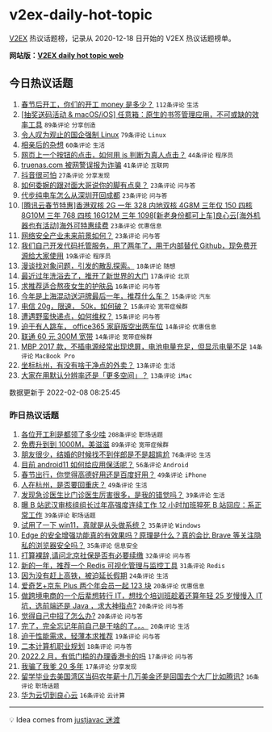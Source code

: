 # v2ex-daily-hot-topic

[V2EX](https://www.v2ex.com/) 热议话题榜，记录从 2020-12-18 日开始的 V2EX 热议话题榜单。

**网站版：[V2EX daily hot topic web](https://boojack.github.io/v2ex-daily-hot-topic-web/)**

## 今日热议话题

<!-- TODAY BEGIN -->

1. [春节后开工，你们的开工 money 是多少？](https://www.v2ex.com/t/832360) `112条评论` `生活`
1. [[抽奖送码活动 & macOS/iOS] 任意箱：原生的书签管理应用，不可或缺的效率工具](https://www.v2ex.com/t/832392) `89条评论` `分享创造`
1. [令人叹为观止的国企强制 Linux](https://www.v2ex.com/t/832405) `79条评论` `Linux`
1. [相亲后的杂想](https://www.v2ex.com/t/832463) `60条评论` `生活`
1. [网页上一个按钮的点击，如何用 js 判断为真人点击？](https://www.v2ex.com/t/832362) `44条评论` `程序员`
1. [truenas.com 被网警误报为诈骗](https://www.v2ex.com/t/832355) `41条评论` `互联网`
1. [抖音很可怕](https://www.v2ex.com/t/832436) `27条评论` `分享发现`
1. [如何委婉的跟对面大哥说你的脚有点臭？](https://www.v2ex.com/t/832402) `23条评论` `问与答`
1. [代步纯电车怎么从深圳开回成都](https://www.v2ex.com/t/832366) `23条评论` `问与答`
1. [[腾讯云春节特惠]香港双核 2G 一年 328 内地双核 4G8M 三年仅 150 四核 8G10M 三年 768 四核 16G12M 三年 1098[新老身份都可上车]良心云[海外机器也有活动]海外可特惠续费](https://www.v2ex.com/t/832354) `23条评论` `优惠信息`
1. [网络安全产业未来前景如何？](https://www.v2ex.com/t/832351) `23条评论` `问与答`
1. [我们自己开发代码托管服务，用了两年了，用于内部替代 Github，现免费开源给大家使用](https://www.v2ex.com/t/832380) `19条评论` `程序员`
1. [漫谈找对象问题，引发的散乱探索。](https://www.v2ex.com/t/832416) `18条评论` `随想`
1. [最近过年洗浴去了，推开了新世界的大门](https://www.v2ex.com/t/832449) `17条评论` `北京`
1. [求推荐适合熬夜女生的护肤品](https://www.v2ex.com/t/832388) `16条评论` `问与答`
1. [今年是上海混动送沪牌最后一年，推荐什么车？](https://www.v2ex.com/t/832370) `15条评论` `汽车`
1. [电信 20g，限速， 50k，如何破？](https://www.v2ex.com/t/832367) `15条评论` `宽带症候群`
1. [遭遇野蛮快递点，如何维权？](https://www.v2ex.com/t/832361) `15条评论` `问与答`
1. [迫于有人跳车， office365 家庭版空出两车位](https://www.v2ex.com/t/832454) `14条评论` `优惠信息`
1. [联通 60 元 300M 宽带](https://www.v2ex.com/t/832396) `14条评论` `宽带症候群`
1. [MBP 2017 款，不插电源经常出现熄屏，电池电量充足，但显示电量不足](https://www.v2ex.com/t/832359) `14条评论` `MacBook Pro`
1. [坐标杭州，有没有啥干净点的外卖？](https://www.v2ex.com/t/832445) `13条评论` `生活`
1. [大家在用默认分辨率还是「更多空间」？](https://www.v2ex.com/t/832432) `13条评论` `iMac`

数据更新于 2022-02-08 08:25:45

<!-- TODAY END -->

### 昨日热议话题

<!-- YESTERDAY BEGIN -->

1. [各位开工利是都领了多少哇](https://www.v2ex.com/t/832169) `208条评论` `职场话题`
1. [免费升到到 1000M，美滋滋](https://www.v2ex.com/t/832168) `89条评论` `宽带症候群`
1. [朋友很少，结婚的时候找不到伴郎是不是超尴尬](https://www.v2ex.com/t/832171) `76条评论` `生活`
1. [目前 android11 如何给应用保活呢？](https://www.v2ex.com/t/832165) `56条评论` `Android`
1. [春节出行，你觉得高德好用还是百度好用？](https://www.v2ex.com/t/832188) `49条评论` `iPhone`
1. [人在杭州，是否要回重庆？](https://www.v2ex.com/t/832208) `49条评论` `生活`
1. [发现急诊医生比门诊医生厉害很多，是我的错觉吗？](https://www.v2ex.com/t/832179) `39条评论` `生活`
1. [曝 B 站武汉审核组组长过年高强度连续工作 12 小时加班猝死 B 站回应：系正常工作](https://www.v2ex.com/t/832288) `39条评论` `职场话题`
1. [试用了一下 win11，真就是从头做系统？](https://www.v2ex.com/t/832299) `35条评论` `Windows`
1. [Edge 的安全增强功能真的有效果吗？原理是什么？真的会比 Brave 等关注隐私的浏览器安全吗？](https://www.v2ex.com/t/832206) `35条评论` `信息安全`
1. [打算裸辞,请问北京社保是否有必要续缴](https://www.v2ex.com/t/832209) `32条评论` `问与答`
1. [新的一年，推荐一个 Redis 可视化管理与监控工具](https://www.v2ex.com/t/832152) `31条评论` `Redis`
1. [因为没有赶上高铁，被迫延长假期](https://www.v2ex.com/t/832150) `24条评论` `生活`
1. [爱奇艺+京东 Plus 两个年会员一起 123 块](https://www.v2ex.com/t/832222) `20条评论` `优惠信息`
1. [做跨境电商的一个后辈想转行 IT，想找个培训班趁着还算年轻 25 岁慢慢入 IT 坑，选前端还是 Java ，求大神指点?](https://www.v2ex.com/t/832195) `20条评论` `问与答`
1. [觉得自己中招了怎么办?](https://www.v2ex.com/t/832174) `20条评论` `问与答`
1. [完了，完全忘记年前自己是干啥的了。。。](https://www.v2ex.com/t/832163) `20条评论` `生活`
1. [迫于性能需求，轻薄本求推荐](https://www.v2ex.com/t/832300) `19条评论` `问与答`
1. [二本计算机职业规划](https://www.v2ex.com/t/832262) `18条评论` `问与答`
1. [2022.2 月，有低门槛的办理香港卡的吗](https://www.v2ex.com/t/832269) `17条评论` `问与答`
1. [我骗了我爹 20 多年](https://www.v2ex.com/t/832175) `17条评论` `分享发现`
1. [留学毕业去美国湾区当码农年薪十几万美金还是回国去个大厂比如腾讯?](https://www.v2ex.com/t/832346) `16条评论` `职场话题`
1. [华为云切到良心云](https://www.v2ex.com/t/832315) `16条评论` `云计算`

<!-- YESTERDAY END -->

---

💡 Idea comes from [justjavac 迷渡](https://github.com/justjavac/)

